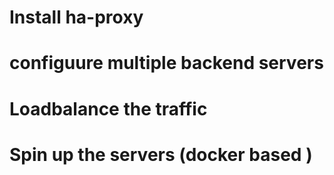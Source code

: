 # Install ha-proxy 
# configuure multiple backend servers 
# Loadbalance the traffic

# Spin up the servers (docker based )